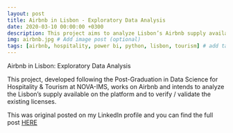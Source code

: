 ```yaml
---
layout: post
title: Airbnb in Lisbon - Exploratory Data Analysis
date: 2020-03-10 00:00:00 +0300
description: This project aims to analyze Lisbon’s Airbnb supply available on the platform and to verify / validate the existing licenses. # Add post description (optional)
img: airbnb.jpg # Add image post (optional)
tags: [airbnb, hospitality, power bi, python, lisbon, tourism] # add tag
---
```


Airbnb in Lisbon: Exploratory Data Analysis

This project, developed following the Post-Graduation in Data Science for Hospitality & Tourism at NOVA-IMS, works on Airbnb and intends to analyze the Lisbon’s supply available on the platform and to verify / validate the existing licenses.

This was original posted on my LinkedIn profile and you can find the full post [HERE](https://www.linkedin.com/pulse/airbnb-lisbon-exploratory-data-analysis-manuel-banza/)